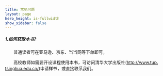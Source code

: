 ```yaml
---
title: 常见问题
layout: page
hero_height: is-fullwidth
show_sidebar: false
---
```


##### 1.如何获取本书?

<p style="text-indent:2em;text-align:justify;margin-bottom:2px;word-break:break-all;">普通读者可在亚马逊、京东、当当网等下单即可。</p>
<p style="text-indent:2em;text-align:justify;margin-bottom:2px;word-break:break-all;">高校教师如需要开设课程使用本书，可访问清华大学出版社(<span><a href="http://www.tup.tsinghua.edu.cn/"><u>http://www.tup.tsinghua.edu.cn/</u></a></span>)申请样书，或直接联系我们。</p>
